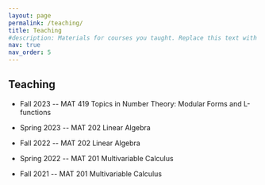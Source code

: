 ```yaml
---
layout: page
permalink: /teaching/
title: Teaching
#description: Materials for courses you taught. Replace this text with your description.
nav: true
nav_order: 5
---
```


## Teaching

* Fall 2023 -- MAT 419 Topics in Number Theory: Modular Forms and L-functions

* Spring 2023 -- MAT 202 Linear Algebra

* Fall 2022 -- MAT 202 Linear Algebra

* Spring 2022 -- MAT 201 Multivariable Calculus

* Fall 2021 -- MAT 201 Multivariable Calculus



